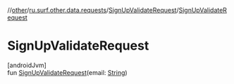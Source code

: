 //[other](../../../index.md)/[ru.surf.other.data.requests](../index.md)/[SignUpValidateRequest](index.md)/[SignUpValidateRequest](-sign-up-validate-request.md)

# SignUpValidateRequest

[androidJvm]\
fun [SignUpValidateRequest](-sign-up-validate-request.md)(email: [String](https://kotlinlang.org/api/latest/jvm/stdlib/kotlin/-string/index.html))
